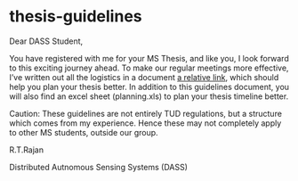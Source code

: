 # thesis-guidelines
Dear DASS Student,

You have registered with me for your MS Thesis, and like you, I look forward to this exciting journey ahead. To make our regular meetings more effective, I’ve written out all the logistics in a document [a relative link](ms_thesis_guidelines.pdf), which should help you plan your thesis better. In addition to this guidelines document, you will also find an excel sheet (planning.xls) to plan your thesis timeline better.

Caution: These guidelines are not entirely TUD regulations, but a structure which comes from my experience. Hence these may not completely apply to other MS students, outside our group.

R.T.Rajan

Distributed Autnomous Sensing Systems (DASS)
